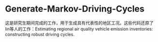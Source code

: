 # Generate-Markov-Driving-Cycles
这是研究生期间完成的工作，用于生成具有代表性的地区工况。这些代码还原了lin等人的工作：Estimating regional air quality vehicle emission inventories: constructing robust driving cycles.

